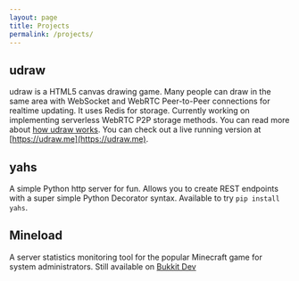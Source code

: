```yaml
---
layout: page
title: Projects
permalink: /projects/
---
```


## udraw
udraw is a HTML5 canvas drawing game. Many people can draw in the same area with WebSocket and WebRTC Peer-to-Peer connections for realtime updating. It uses Redis for storage. Currently working on implementing serverless WebRTC P2P storage methods. You can read more about [how udraw works](/development/2015/11/08/udraw-multiplayer-drawing.html). You can check out a live running version at [https://udraw.me](https://udraw.me).


## yahs
A simple Python http server for fun. Allows you to create REST endpoints with a super simple Python Decorator syntax. Available to try ```pip install yahs```.

## Mineload
A server statistics monitoring tool for the popular Minecraft game for system administrators. Still available on [Bukkit Dev](http://dev.bukkit.org/bukkit-plugins/mineload/)
